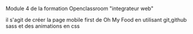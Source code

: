 Module 4 de la formation Openclassroom "integrateur web"

il s'agit de créer la page mobile first de Oh My Food en utilisant git,github sass et des animations en css
